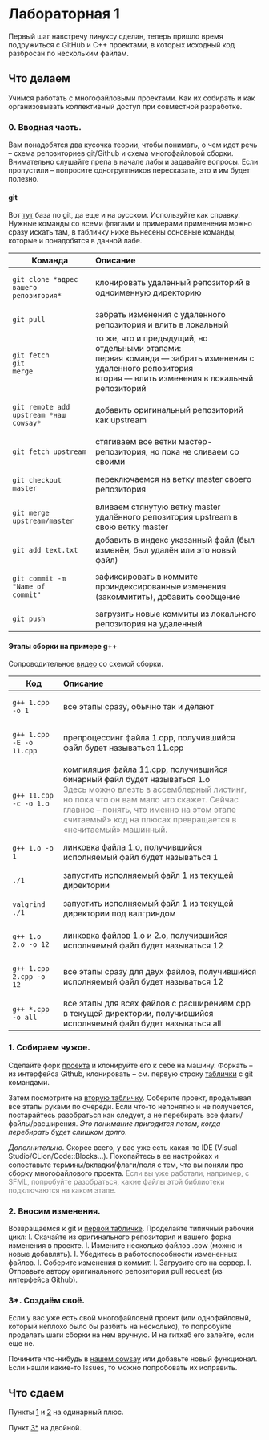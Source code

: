 # Лабораторная 1
Первый шаг навстречу линуксу сделан, теперь пришло время подружиться с GitHub и C++ проектами, в которых исходный код разбросан по нескольким файлам.

## Что делаем

Учимся работать с многофайловыми проектами. Как их собирать и как организовывать коллективный доступ при совместной 
разработке.

### 0. Вводная часть.

Вам понадобятся два кусочка теории, чтобы понимать, о чем идет речь – схема репозиториев git/Github и схема 
многофайловой сборки.
Внимательно слушайте препа в начале лабы и задавайте вопросы.
Если пропустили – попросите одногруппников пересказать, это и им будет полезно.

#### git

Вот [тут](https://github.com/cyberspacedk/Git-commands#%D0%BA%D0%BE%D0%BD%D1%81%D0%BE%D0%BB%D1%8C%D0%BD%D1%8B%D0%B5-%D0%BA%D0%BE%D0%BC%D0%B0%D0%BD%D0%B4%D1%8B)
база по git, да еще и на русском. Используйте как справку. Нужные команды со всеми флагами и примерами применения можно 
сразу искать там, в табличку ниже вынесены основные команды, которые и понадобятся в данной лабе.

|Команда|Описание|
|----------------|:----------------|
| <pre lang="bash"><code>git clone \*адрес вашего репозитория*</code></pre> | клонировать удаленный репозиторий в одноименную директорию |
| <pre lang="bash"><code>git pull</code></pre> | забрать изменения с удаленного репозитория и влить в локальный |
| <pre lang="bash"><code>git fetch</code><br><code>git merge</code></pre> | то же, что и предыдущий, но отдельными этапами: <br> первая команда — забрать изменения с удаленного репозитория <br> вторая — влить изменения в локальный репозиторий |
| <pre lang="bash"><code>git remote add upstream \*наш cowsay*</code></pre> | добавить оригинальный репозиторий как upstream |
| <pre lang="bash"><code>git fetch upstream</code></pre> | стягиваем все ветки мастер-репозитория, но пока не сливаем со своими |
| <pre lang="bash"><code>git checkout master</code></pre> | переключаемся на ветку master своего репозитория |
| <pre lang="bash"><code>git merge upstream/master</code></pre> | вливаем стянутую ветку master удалённого репозитория upstream в свою ветку master |
| <pre lang="bash"><code>git add text.txt</code></pre> | добавить в индекс указанный файл (был изменён, был удалён или это новый файл) |
| <pre lang="bash"><code>git commit -m "Name of commit"</code></pre> | зафиксировать в коммите проиндексированные изменения (закоммитить), добавить сообщение |
| <pre lang="bash"><code>git push</code></pre> | загрузить новые коммиты из локального репозитория на удаленный |

#### Этапы сборки на примере g++
Cопроводительное [видео](https://youtu.be/J5-hrJRgrfw) со схемой сборки.

|Код|Описание|
|----------------|:----------------|
| <pre lang="bash"><code>g++ 1.cpp -o 1</code></pre> | все этапы сразу, обычно так и делают |
| <pre lang="bash"><code>g++ 1.cpp -E -o 11.cpp</code></pre> | препроцессинг файла 1.cpp, получившийся файл будет называться 11.cpp |
| <pre lang="bash"><code>g++ 11.cpp -с -o 1.o</code></pre> | компиляция файла 11.cpp, получившийся бинарный файл будет называться 1.о <br><span style="color:grey"> Здесь можно влезть в ассемблерный листинг, но пока что он вам мало что скажет. Сейчас главное – понять, что именно на этом этапе «читаемый» код на плюсах превращается в «нечитаемый» машинный.</span> |
| <pre lang="bash"><code>g++ 1.o -o 1</code></pre> | линковка файла 1.о, получившийся исполняемый файл будет называться 1 |
| <pre lang="bash"><code>./1</code></pre> | запустить исполняемый файл 1 из текущей директории |
| <pre lang="bash"><code>valgrind ./1</code></pre> | запустить исполняемый файл 1 из текущей директории под валгриндом |
| <pre lang="bash"><code>g++ 1.o 2.o -o 12</code></pre> | линковка файлов 1.о и 2.о, получившийся исполняемый файл будет называться 12 |
| <pre lang="bash"><code>g++ 1.cpp 2.cpp -o 12</code></pre> | все этапы сразу для двух файлов, получившийся исполняемый файл будет называться 12 |
| <pre lang="bash"><code>g++ \*.cpp -o all</code></pre> | все этапы для всех файлов с расширением срр в текущей директории, получившийся исполняемый файл будет называться all |


### 1. Собираем чужое.
Сделайте форк [проекта](https://github.com/Amisto/yet_another_educational_cowsay) и клонируйте его  к себе на машину.
Форкать – из интерфейса Github, клонировать – см. первую строку [таблички](####git) c git командами.

Затем посмотрите на [вторую табличку](####Этапы-сборки-на-примере-g++). Соберите проект, проделывая все этапы руками по 
очереди. Если что-то непонятно и не получается, постарайтесь разобраться как следует, а не перебирать все 
флаги/файлы/расширения. *Это понимание пригодится потом, когда перебирать будет слишком долго.*

*Дополнительно.* 
Скорее всего, у вас уже есть какая-то IDE (Visual Studio/CLion/Code::Blocks…). Покопайтесь в ее настройках и сопоставьте 
термины/вкладки/флаги/поля с тем, что вы поняли про сборку многофайлового проекта. 
<span style="color:grey">Если вы уже работали, например, с SFML, попробуйте разобраться, какие файлы этой библиотеки 
подключаются на каком этапе. </span>

### 2. Вносим изменения.
Возвращаемся к git и [первой табличке](####git). 
Проделайте типичный рабочий цикл:
I. Скачайте из оригинального репозитория и вашего форка изменения в проекте.
I. Измените несколько файлов .cow (можно и новые добавлять).
I. Убедитесь в работоспособности измененных файлов.
I. Соберите изменения в коммит.
I. Загрузите его на сервер.
I. Отправьте автору оригинального репозитория pull request (из интерфейса Github).


### 3*. Создаём своё.
Если у вас уже есть свой многофайловый проект (или однофайловый, который неплохо было бы разбить на несколько), то
попробуйте проделать шаги сборки на нем вручную. И на гитхаб его залейте, если еще не.

Почините что-нибудь в [нашем cowsay](https://github.com/Amisto/yet_another_educational_cowsay) или добавьте новый 
функционал. Если нашли какие-то Issues, то можно попробовать их исправить.

## Что сдаем
Пункты [1](###1.-Собираем-чужое.) и [2](###2.-Вносим-изменения.) на одинарный плюс.

Пункт [3\*](###3\*.-Создаём-своё.) на двойной.